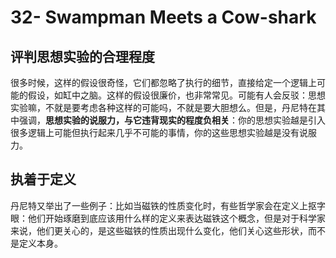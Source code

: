 # 32- Swampman Meets a Cow-shark

## 评判思想实验的合理程度

很多时候，这样的假设很奇怪，它们都忽略了执行的细节，直接给定一个逻辑上可能的假设，如缸中之脑。这样的假设很廉价，也非常常见。可能有人会反驳：思想实验嘛，不就是要考虑各种这样的可能吗，不就是要大胆想么。但是，丹尼特在其中强调，**思想实验的说服力，与它违背现实的程度负相关**：你的思想实验越是引入很多逻辑上可能但执行起来几乎不可能的事情，你的这些思想实验越是没有说服力。

## 执着于定义

丹尼特又举出了一些例子：比如当磁铁的性质变化时，有些哲学家会在定义上抠字眼：他们开始琢磨到底应该用什么样的定义来表达磁铁这个概念，但是对于科学家来说，他们更关心的，是这些磁铁的性质出现什么变化，他们关心这些形状，而不是定义本身。


